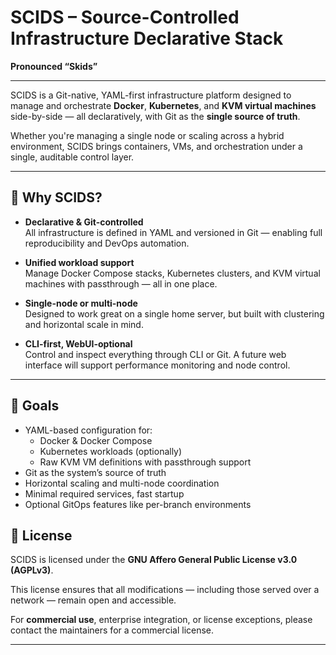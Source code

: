 # SCIDS – Source-Controlled Infrastructure Declarative Stack  
**Pronounced “Skids”**

---

SCIDS is a Git-native, YAML-first infrastructure platform designed to manage and orchestrate **Docker**, **Kubernetes**, and **KVM virtual machines** side-by-side — all declaratively, with Git as the **single source of truth**.

Whether you're managing a single node or scaling across a hybrid environment, SCIDS brings containers, VMs, and orchestration under a single, auditable control layer.

---

## 🚀 Why SCIDS?

- **Declarative & Git-controlled**  
  All infrastructure is defined in YAML and versioned in Git — enabling full reproducibility and DevOps automation.

- **Unified workload support**  
  Manage Docker Compose stacks, Kubernetes clusters, and KVM virtual machines with passthrough — all in one place.

- **Single-node or multi-node**  
  Designed to work great on a single home server, but built with clustering and horizontal scale in mind.

- **CLI-first, WebUI-optional**  
  Control and inspect everything through CLI or Git. A future web interface will support performance monitoring and node control.

---

## 🧱 Goals

- YAML-based configuration for:
  - Docker & Docker Compose
  - Kubernetes workloads (optionally)
  - Raw KVM VM definitions with passthrough support
- Git as the system’s source of truth
- Horizontal scaling and multi-node coordination
- Minimal required services, fast startup
- Optional GitOps features like per-branch environments

## 📄 License

SCIDS is licensed under the **GNU Affero General Public License v3.0 (AGPLv3)**.

This license ensures that all modifications — including those served over a network — remain open and accessible.

For **commercial use**, enterprise integration, or license exceptions, please contact the maintainers for a commercial license.

---
